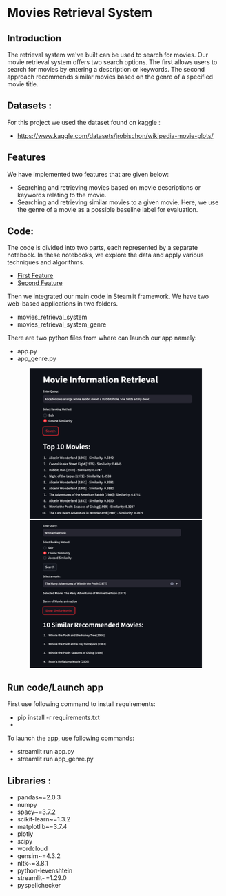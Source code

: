 # Movies Retrieval System

## Introduction

The retrieval system we've built can be used to search for movies. Our movie retrieval system offers two search options. The first allows users to search for movies by entering a description or keywords. The second approach recommends similar movies based on the genre of a specified movie title.

## Datasets :
For this project we used the dataset found on kaggle :
- https://www.kaggle.com/datasets/jrobischon/wikipedia-movie-plots/

## Features

We have implemented two features that are given below:

- Searching and retrieving movies based on movie descriptions or keywords relating to the movie.
- Searching and retrieving similar movies to a given movie. Here, we use the genre of a movie as a possible baseline label for evaluation.

## Code:

The code is divided into two parts, each represented by a separate notebook. In these notebooks, we explore the data and apply various techniques and algorithms.

- [First Feature](https://github.com/AnnilaMunsaf/InformationRetrievalProject/blob/master/Movies_retrieval_system.ipynb)
- [Second Feature](https://github.com/AnnilaMunsaf/InformationRetrievalProject/blob/master/Movies_retrieval_system.ipynb)

Then we integrated our main code in Steamlit framework. We have two web-based applications in two folders. 

- movies_retrieval_system
- movies_retrieval_system_genre

There are two python files from where can launch our app namely:

- app.py
- app_genre.py


<p align="center">
  <img src="./cosine.png" width="400" alt="Cosine Screenshot">
  <img src="./winnieCosine2.png" width="400" alt="Winnie Cosine Screenshot">
</p>

## Run code/Launch app

First use following command to install requirements:
- pip install -r requirements.txt
- 
To launch the app, use following commands:
- streamlit run app.py
- streamlit run app_genre.py


## Libraries :

- pandas~=2.0.3
- numpy
- spacy~=3.7.2
- scikit-learn~=1.3.2
- matplotlib~=3.7.4
- plotly
- scipy
- wordcloud
- gensim~=4.3.2
- nltk~=3.8.1
- python-levenshtein
- streamlit~=1.29.0
- pyspellchecker
